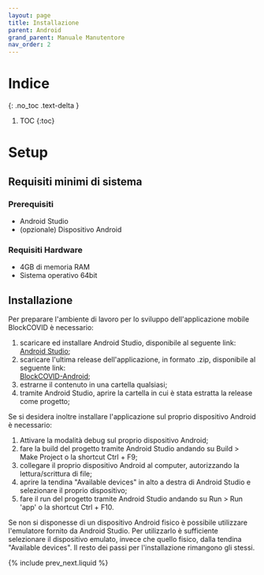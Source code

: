 ```yaml
---
layout: page
title: Installazione
parent: Android
grand_parent: Manuale Manutentore
nav_order: 2
---
```


# Indice
{: .no_toc .text-delta }

1. TOC
{:toc}

# Setup
## Requisiti minimi di sistema
### Prerequisiti
- Android Studio
- (opzionale) Dispositivo Android

### Requisiti Hardware

- 4GB di memoria RAM
- Sistema operativo 64bit

## Installazione
Per preparare l'ambiente di lavoro per lo sviluppo dell'applicazione mobile BlockCOVID è necessario:
1. scaricare ed installare Android Studio, disponibile al seguente link:  
[Android Studio](https://developer.android.com/studio);
2. scaricare l'ultima release dell'applicazione, in formato .zip, disponibile al seguente link:  
[BlockCOVID-Android](https://github.com/SwevenSoftware/BlockCOVID-android/releases);
3. estrarne il contenuto in una cartella qualsiasi;
4. tramite Android Studio, aprire la cartella in cui è stata estratta la release come progetto;

Se si desidera inoltre installare l'applicazione sul proprio dispositivo Android è necessario:
1. Attivare la modalità debug sul proprio dispositivo Android;
2. fare la build del progetto tramite Android Studio andando su Build > Make Project o la shortcut Ctrl + F9;
3. collegare il proprio dispositivo Android al computer, autorizzando la lettura/scrittura di file;
4. aprire la tendina "Available devices" in alto a destra di Android Studio e selezionare il proprio dispositivo;
5. fare il run del progetto tramite Android Studio andando su Run > Run 'app' o la shortcut Ctrl + F10.

Se non si disponesse di un dispositivo Android fisico è possibile utilizzare l'emulatore fornito da Android Studio. Per utilizzarlo è sufficiente selezionare il dispositivo emulato, invece che quello fisico, dalla tendina "Available devices". Il resto dei passi per l'installazione rimangono gli stessi.

{% include prev_next.liquid %}